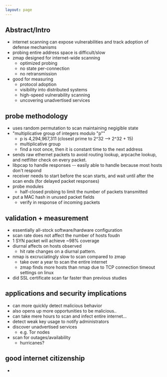 ```yaml
---
layout: page
---
```


## Abstract/Intro

- internet scanning can expose vulnerabilities and track adoption of defense mechanisms
- probing entire address space is difficult/slow
- zmap designed for internet-wide scanning
    - optimized probing
    - no state per-connection
    - no retransmission
- good for measuring
    - protocol adoption
    - visibility into distributed systems
    - high-speed vulnerability scanning
    - uncovering unadvertised services


## probe methodology

- uses random permutation to scan maintaining negigible state
- "multiplicative group of integers modulo "p""
    - p is 4,294,967,311 (closest prime to 2^32 --> 2^32 + 15)
    - multiplicative group
    - find a root once, then it is constant time to the next address
- sends raw ethernet packets to avoid routing lookup, arpcache lookup,
  and netfilter check on every packet.
- libpcap to handle responses -- easily able to handle because most
  hosts don't respond
- receiver needs to start before the scan starts, and wait until after
  the scan ends (for delayed packet responses)
- probe modules
    - half-closed probing to limit the number of packets transmitted
- put a MAC hash in unused packet fields
    - verify in response of incoming packets


## validation + measurement

- essentially all-stock software/hardware configuration
- scan rate does not affect the number of hosts foudn
- 1 SYN packet will achieve ~98% coverage
- diurnal affects on hosts observed
    - hit rate changes on a diurnal pattern.
- nmap is excruciatingly slow to scan compared to zmap
    - take over a year to scan the entire internet
    - zmap finds more hosts than nmap due to TCP connection timeout settings on
      linux
- did SSL certificate scan far faster than previous studies


## applications and security implications

- can more quickly detect malicious behavior
- also opens up more opportunities to be malicious..
- can take mere hours to scan and infect entire internet...
- detect weak key usage to notify administrators
- discover unadvertised services
    - e.g. Tor nodes
- scan for outages/availability
    - hurricanes?


## good internet citizenship

-
